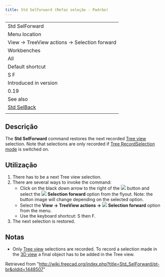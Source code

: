 ```yaml
---
title: Std SelForward (Refaz seleção - Padrão)
---
```

|  |
| --- |
| Std SelForward |
| Menu location |
| View → TreeView actions → Selection forward |
| Workbenches |
| All |
| Default shortcut |
| S F |
| Introduced in version |
| 0.19 |
| See also |
| [Std SelBack](/Std_SelBack "Std SelBack") |
|  |

## Descrição

The **Std SelForward** command restores the next recorded [Tree view](/Tree_view "Tree view") selection. Note that selections are only recorded if [Tree RecordSelection mode](/Std_TreeRecordSelection "Std TreeRecordSelection") is switched on.

## Utilização

1. There has to be a next Tree view selection.
2. There are several ways to invoke the command:
   * Click on the black down arrow to the right of the ![](/images/Std_TreeSyncView.svg) button and select the **![](/images/Std_SelForward.svg) Selection forward** option from the flyout. Note: the button image will change depending on the selected option.
   * Select the **View → TreeView actions → ![](/images/Std_SelForward.svg) Selection forward** option from the menu.
   * Use the keyboard shortcut: S then F.
3. The next selection is restored.

## Notas

* Only [Tree view](/Tree_view "Tree view") selections are recorded. To record a selection made in the [3D view](/3D_view "3D view") a final object has to be added in the Tree view.

Retrieved from "<http://wiki.freecad.org/index.php?title=Std_SelForward/pt-br&oldid=1448507>"